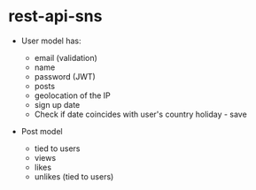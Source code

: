 # rest-api-sns

- User model has:
    - email (validation)
    - name
    - password (JWT)
    - posts
    - geolocation of the IP
    - sign up date
    - Check if date coincides with user's country holiday - save

- Post model
    - tied to users
    - views
    - likes
    - unlikes (tied to users)

